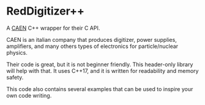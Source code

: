 # RedDigitizer++

A [CAEN](https://www.caen.it/) C++ wrapper for their C API.

CAEN is an italian company that produces digitizer, power supplies, 
amplifiers, and many others types of electronics for particle/nuclear physics.

Their code is great, but it is not beginner friendly. This 
header-only library will help with that. It uses C++17, and it is written for 
readability and memory safety.

This code also contains several examples that can be used to inspire your 
own code writing.